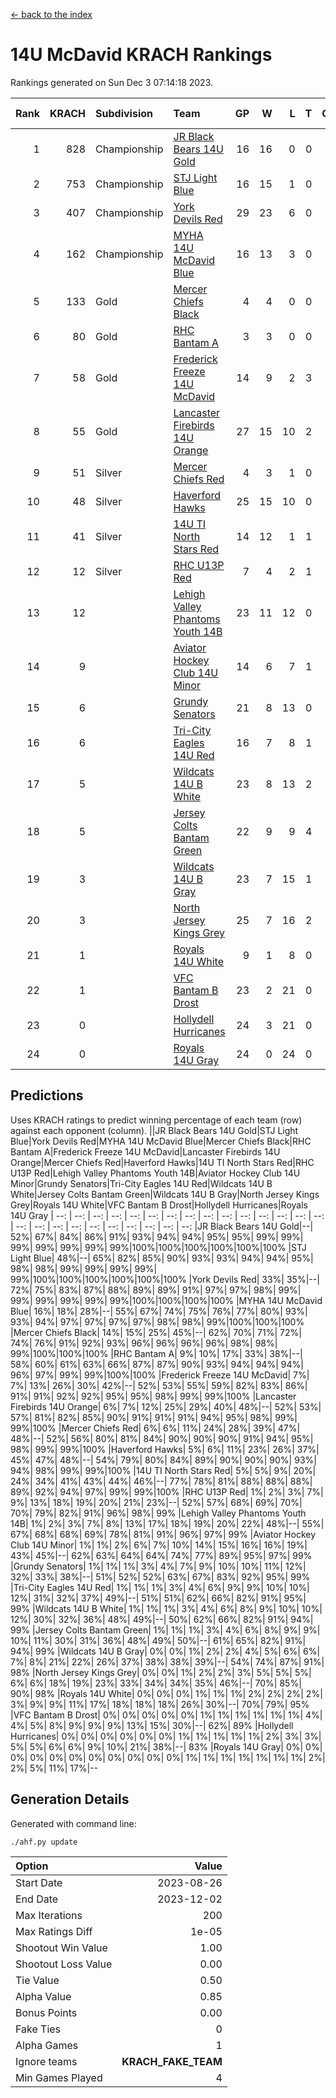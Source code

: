 [<- back to the index](readme.md)
# 14U McDavid KRACH Rankings
Rankings generated on Sun Dec  3 07:14:18 2023.

Rank|KRACH|Subdivision|Team|GP|W|L|T|OTW|OTL|SoS|Exp Wins|Win Diff
---:|---:|:---|:---|---:|---:|---:|---:|---:|---:|---:|---:|---:
1|828|Championship|[JR Black Bears 14U Gold](https://gamesheetstats.com/seasons/3659/teams/140633/schedule)|16|16|0|0|1|0|9|16.8|-0.0
2|753|Championship|[STJ Light Blue](https://gamesheetstats.com/seasons/3659/teams/140639/schedule)|16|15|1|0|0|0|69|15.9|0.0
3|407|Championship|[York Devils Red](https://gamesheetstats.com/seasons/3659/teams/140644/schedule)|29|23|6|0|0|0|326|23.9|0.0
4|162|Championship|[MYHA 14U McDavid Blue](https://gamesheetstats.com/seasons/3659/teams/140636/schedule)|16|13|3|0|0|0|69|13.9|0.0
5|133|Gold|[Mercer Chiefs Black](https://gamesheetstats.com/seasons/3659/teams/140605/schedule)|4|4|0|0|0|0|4|4.9|0.0
6|80|Gold|[RHC Bantam A](https://gamesheetstats.com/seasons/3659/teams/140618/schedule)|3|3|0|0|0|0|3|3.9|0.0
7|58|Gold|[Frederick Freeze 14U McDavid](https://gamesheetstats.com/seasons/3659/teams/140628/schedule)|14|9|2|3|0|0|67|11.4|0.0
8|55|Gold|[Lancaster Firebirds 14U Orange](https://gamesheetstats.com/seasons/3659/teams/140634/schedule)|27|15|10|2|0|0|168|16.9|0.0
9|51|Silver|[Mercer Chiefs Red](https://gamesheetstats.com/seasons/3659/teams/140606/schedule)|4|3|1|0|0|0|84|3.9|0.0
10|48|Silver|[Haverford Hawks](https://gamesheetstats.com/seasons/3659/teams/140630/schedule)|25|15|10|0|0|0|163|15.9|0.0
11|41|Silver|[14U TI North Stars Red](https://gamesheetstats.com/seasons/3659/teams/140626/schedule)|14|12|1|1|0|0|9|13.4|0.0
12|12|Silver|[RHC U13P Red](https://gamesheetstats.com/seasons/3659/teams/140619/schedule)|7|4|2|1|0|0|54|5.4|0.0
13|12||[Lehigh Valley Phantoms Youth 14B](https://gamesheetstats.com/seasons/3659/teams/140635/schedule)|23|11|12|0|1|1|108|11.9|0.0
14|9||[Aviator Hockey Club 14U Minor](https://gamesheetstats.com/seasons/3659/teams/140627/schedule)|14|6|7|1|0|0|180|7.4|0.0
15|6||[Grundy Senators](https://gamesheetstats.com/seasons/3659/teams/140629/schedule)|21|8|13|0|0|1|221|8.9|0.0
16|6||[Tri-City Eagles 14U Red](https://gamesheetstats.com/seasons/3659/teams/140640/schedule)|16|7|8|1|1|0|85|8.4|0.0
17|5||[Wildcats 14U B White](https://gamesheetstats.com/seasons/3659/teams/140643/schedule)|23|8|13|2|1|1|73|9.9|0.0
18|5||[Jersey Colts Bantam Green](https://gamesheetstats.com/seasons/3659/teams/140632/schedule)|22|9|9|4|1|0|34|11.9|0.0
19|3||[Wildcats 14U B Gray](https://gamesheetstats.com/seasons/3659/teams/140642/schedule)|23|7|15|1|0|0|62|8.4|0.0
20|3||[North Jersey Kings Grey](https://gamesheetstats.com/seasons/3659/teams/140637/schedule)|25|7|16|2|1|0|50|8.9|0.0
21|1||[Royals 14U White](https://gamesheetstats.com/seasons/3659/teams/140620/schedule)|9|1|8|0|0|1|180|1.9|0.0
22|1||[VFC Bantam B Drost](https://gamesheetstats.com/seasons/3659/teams/140641/schedule)|23|2|21|0|0|2|204|2.9|0.0
23|0||[Hollydell Hurricanes](https://gamesheetstats.com/seasons/3659/teams/140631/schedule)|24|3|21|0|0|0|35|3.9|0.0
24|0||[Royals 14U Gray](https://gamesheetstats.com/seasons/3659/teams/140638/schedule)|24|0|24|0|0|0|116|0.9|0.0

## Predictions
Uses KRACH ratings to predict winning percentage of each team (row) against each opponent (column).
||JR Black Bears 14U Gold|STJ Light Blue|York Devils Red|MYHA 14U McDavid Blue|Mercer Chiefs Black|RHC Bantam A|Frederick Freeze 14U McDavid|Lancaster Firebirds 14U Orange|Mercer Chiefs Red|Haverford Hawks|14U TI North Stars Red|RHC U13P Red|Lehigh Valley Phantoms Youth 14B|Aviator Hockey Club 14U Minor|Grundy Senators|Tri-City Eagles 14U Red|Wildcats 14U B White|Jersey Colts Bantam Green|Wildcats 14U B Gray|North Jersey Kings Grey|Royals 14U White|VFC Bantam B Drost|Hollydell Hurricanes|Royals 14U Gray
| --: | --: | --: | --: | --: | --: | --: | --: | --: | --: | --: | --: | --: | --: | --: | --: | --: | --: | --: | --: | --: | --: | --: | --: | --: 
|JR Black Bears 14U Gold|--| 52%| 67%| 84%| 86%| 91%| 93%| 94%| 94%| 95%| 95%| 99%| 99%| 99%| 99%| 99%| 99%| 99%|100%|100%|100%|100%|100%|100%
|STJ Light Blue| 48%|--| 65%| 82%| 85%| 90%| 93%| 93%| 94%| 94%| 95%| 98%| 98%| 99%| 99%| 99%| 99%| 99%|100%|100%|100%|100%|100%|100%
|York Devils Red| 33%| 35%|--| 72%| 75%| 83%| 87%| 88%| 89%| 89%| 91%| 97%| 97%| 98%| 99%| 99%| 99%| 99%| 99%| 99%|100%|100%|100%|100%
|MYHA 14U McDavid Blue| 16%| 18%| 28%|--| 55%| 67%| 74%| 75%| 76%| 77%| 80%| 93%| 93%| 94%| 97%| 97%| 97%| 97%| 98%| 98%| 99%|100%|100%|100%
|Mercer Chiefs Black| 14%| 15%| 25%| 45%|--| 62%| 70%| 71%| 72%| 74%| 76%| 91%| 92%| 93%| 96%| 96%| 96%| 96%| 98%| 98%| 99%|100%|100%|100%
|RHC Bantam A|  9%| 10%| 17%| 33%| 38%|--| 58%| 60%| 61%| 63%| 66%| 87%| 87%| 90%| 93%| 94%| 94%| 94%| 96%| 97%| 99%| 99%|100%|100%
|Frederick Freeze 14U McDavid|  7%|  7%| 13%| 26%| 30%| 42%|--| 52%| 53%| 55%| 59%| 82%| 83%| 86%| 91%| 91%| 92%| 92%| 95%| 95%| 98%| 99%| 99%|100%
|Lancaster Firebirds 14U Orange|  6%|  7%| 12%| 25%| 29%| 40%| 48%|--| 52%| 53%| 57%| 81%| 82%| 85%| 90%| 91%| 91%| 91%| 94%| 95%| 98%| 99%| 99%|100%
|Mercer Chiefs Red|  6%|  6%| 11%| 24%| 28%| 39%| 47%| 48%|--| 52%| 56%| 80%| 81%| 84%| 90%| 90%| 90%| 91%| 94%| 95%| 98%| 99%| 99%|100%
|Haverford Hawks|  5%|  6%| 11%| 23%| 26%| 37%| 45%| 47%| 48%|--| 54%| 79%| 80%| 84%| 89%| 90%| 90%| 90%| 93%| 94%| 98%| 99%| 99%|100%
|14U TI North Stars Red|  5%|  5%|  9%| 20%| 24%| 34%| 41%| 43%| 44%| 46%|--| 77%| 78%| 81%| 88%| 88%| 88%| 89%| 92%| 94%| 97%| 99%| 99%|100%
|RHC U13P Red|  1%|  2%|  3%|  7%|  9%| 13%| 18%| 19%| 20%| 21%| 23%|--| 52%| 57%| 68%| 69%| 70%| 70%| 79%| 82%| 91%| 96%| 98%| 99%
|Lehigh Valley Phantoms Youth 14B|  1%|  2%|  3%|  7%|  8%| 13%| 17%| 18%| 19%| 20%| 22%| 48%|--| 55%| 67%| 68%| 68%| 69%| 78%| 81%| 91%| 96%| 97%| 99%
|Aviator Hockey Club 14U Minor|  1%|  1%|  2%|  6%|  7%| 10%| 14%| 15%| 16%| 16%| 19%| 43%| 45%|--| 62%| 63%| 64%| 64%| 74%| 77%| 89%| 95%| 97%| 99%
|Grundy Senators|  1%|  1%|  1%|  3%|  4%|  7%|  9%| 10%| 10%| 11%| 12%| 32%| 33%| 38%|--| 51%| 52%| 52%| 63%| 67%| 83%| 92%| 95%| 99%
|Tri-City Eagles 14U Red|  1%|  1%|  1%|  3%|  4%|  6%|  9%|  9%| 10%| 10%| 12%| 31%| 32%| 37%| 49%|--| 51%| 51%| 62%| 66%| 82%| 91%| 95%| 99%
|Wildcats 14U B White|  1%|  1%|  1%|  3%|  4%|  6%|  8%|  9%| 10%| 10%| 12%| 30%| 32%| 36%| 48%| 49%|--| 50%| 62%| 66%| 82%| 91%| 94%| 99%
|Jersey Colts Bantam Green|  1%|  1%|  1%|  3%|  4%|  6%|  8%|  9%|  9%| 10%| 11%| 30%| 31%| 36%| 48%| 49%| 50%|--| 61%| 65%| 82%| 91%| 94%| 99%
|Wildcats 14U B Gray|  0%|  0%|  1%|  2%|  2%|  4%|  5%|  6%|  6%|  7%|  8%| 21%| 22%| 26%| 37%| 38%| 38%| 39%|--| 54%| 74%| 87%| 91%| 98%
|North Jersey Kings Grey|  0%|  0%|  1%|  2%|  2%|  3%|  5%|  5%|  5%|  6%|  6%| 18%| 19%| 23%| 33%| 34%| 34%| 35%| 46%|--| 70%| 85%| 90%| 98%
|Royals 14U White|  0%|  0%|  0%|  1%|  1%|  1%|  2%|  2%|  2%|  2%|  3%|  9%|  9%| 11%| 17%| 18%| 18%| 18%| 26%| 30%|--| 70%| 79%| 95%
|VFC Bantam B Drost|  0%|  0%|  0%|  0%|  0%|  1%|  1%|  1%|  1%|  1%|  1%|  4%|  4%|  5%|  8%|  9%|  9%|  9%| 13%| 15%| 30%|--| 62%| 89%
|Hollydell Hurricanes|  0%|  0%|  0%|  0%|  0%|  0%|  1%|  1%|  1%|  1%|  1%|  2%|  3%|  3%|  5%|  5%|  6%|  6%|  9%| 10%| 21%| 38%|--| 83%
|Royals 14U Gray|  0%|  0%|  0%|  0%|  0%|  0%|  0%|  0%|  0%|  0%|  0%|  1%|  1%|  1%|  1%|  1%|  1%|  1%|  2%|  2%|  5%| 11%| 17%|--

## Generation Details

Generated with command line:
```
./ahf.py update
```

| Option | Value |
| :----- | ----: |
| Start Date | 2023-08-26 |
| End Date | 2023-12-02 |
| Max Iterations | 200 |
| Max Ratings Diff | 1e-05 |
| Shootout Win Value | 1.00 |
| Shootout Loss Value | 0.00 |
| Tie Value | 0.50 |
| Alpha Value | 0.85 |
| Bonus Points | 0.00 |
| Fake Ties | 0 |
| Alpha Games | 1 |
| Ignore teams | __KRACH_FAKE_TEAM__ |
| Min Games Played | 4 |

